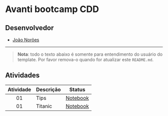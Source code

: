 # Avanti bootcamp CDD


## Desenvolvedor
 - [João Norões](https://github.com/Joaonorr/)


---

> **Nota**: todo o texto abaixo é somente para entendimento do usuário do template. Por favor remova-o quando for atualizar este `README.md`.

## Atividades

| Atividade | Descrição | Status |
| :---: | :--- | :---: |
| 01 | Tips | [Notebook](https://github.com/Joaonorr/avanti-bootcamp-cdd/blob/master/notebooks/01-estatistica-descritiva-tips.ipynb) |
| 01 | Titanic | [Notebook](https://github.com/Joaonorr/avanti-bootcamp-cdd/blob/master/notebooks/01-estatistica-descritiva-titanic.ipynb)|

